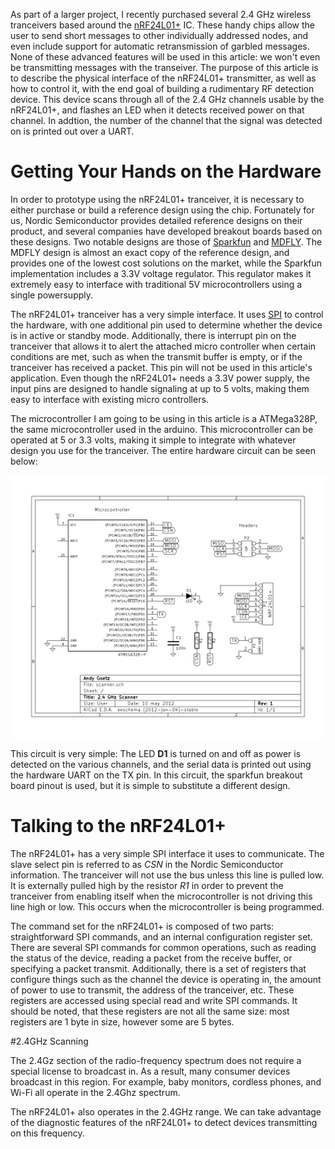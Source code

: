 As part of a larger project, I recently purchased several 2.4 GHz
wireless tranceivers based around the
[nRF24L01+](http://www.nordicsemi.com/eng/Products/2.4GHz-RF/nRF24L01P)
IC. These handy chips allow the user to send short messages to other
individually addressed nodes, and even include support for automatic
retransmission of garbled messages.  None of these advanced features
will be used in this article: we won't even be transmitting messages
with the transeiver. The purpose of this article is to describe the
physical interface of the nRF24L01+ transmitter, as well as how to
control it, with the end goal of building a rudimentary RF detection
device. This device scans through all of the 2.4 GHz channels usable
by the nRF24L01+, and flashes an LED when it detects received power on
that channel. In addtion, the number of the channel that the signal
was detected on is printed out over a UART.

<a name='more'></a>

# Getting Your Hands on the Hardware
In order to prototype using the nRF24L01+ tranceiver, it is necessary
to either purchase or build a reference design using the chip.
Fortunately for us, Nordic Semiconductor provides detailed reference
designs on their product, and several companies have developed
breakout boards based on these designs. Two notable designs are those
of [Sparkfun](http://www.sparkfun.com/products/691) and
[MDFLY](http://www.mdfly.com/index.php?main_page=product_info&cPath=8&products_id=81&zenid=98sjt2i4lvj6uhviqb587uuoo6).
The MDFLY design is almost an exact copy of the reference design, and
provides one of the lowest cost solutions on the market, while the Sparkfun
implementation includes a 3.3V voltage regulator. This regulator makes
it extremely easy to interface with traditional 5V microcontrollers
using a single powersupply.

The nRF24L01+ tranceiver has a very simple interface. It uses
[SPI](http://en.wikipedia.org/wiki/Serial_Peripheral_Interface_Bus) to
control the hardware, with one additional pin used to determine
whether the device is in active or standby mode. Additionally, there
is interrupt pin on the tranceiver that allows it to alert the
attached micro controller when certain conditions are met, such as
when the transmit buffer is empty, or if the tranceiver has received a
packet. This pin will not be used in this article's application. Even
though the nRF24L01+ needs a 3.3V power supply, the input pins are
designed to handle signaling at up to 5 volts, making them easy to
interface with existing micro controllers.

The microcontroller I am going to be using in this article is a
ATMega328P, the same microcontroller used in the arduino. This
microcontroller can be operated at 5 or 3.3 volts, making it simple to
integrate with whatever design you use for the tranceiver. The entire
hardware circuit can be seen below: 

[![scanner](scanner.png)](scanner.svg)

This circuit is very simple: The LED **D1** is turned on and off as power
is detected on the various channels, and the serial data is printed
out using the hardware UART on the TX pin. In this circuit, the
sparkfun breakout board pinout is used, but it is simple to substitute
a different design.

# Talking to the nRF24L01+ 

The  nRF24L01+   has  a   very  simple  SPI   interface  it   uses  to
communicate.  The slave  select pin  is referred  to as  *CSN* in  the
Nordic Semiconductor information. The tranceiver  will not use the bus
unless this  line is pulled low.  It is externally pulled  high by the
resistor  *R1* in  order  to prevent  the  tranceiver from  enabling
itself  when the  microcontroller is  not  driving this  line high  or
low. This occurs when the microcontroller is being programmed.

The command set for the nRF24L01+ is composed of two parts:
straightforward SPI commands, and an internal configuration register
set. There are several SPI commands for common operations, such as
reading the status of the device, reading a packet from the receive
buffer, or specifying a packet transmit. Additionally, there is a set
of registers that configure things such as the channel the device is
operating in, the amount of power to use to transmit, the address of
the tranceiver, etc. These registers are accessed using special read
and write SPI commands. It should be noted, that these registers are
not all the same size: most registers are 1 byte in size, however some
are 5 bytes.

#2.4GHz Scanning 

The 2.4Gz section of the radio-frequency spectrum does not require a
special license to broadcast in. As a result, many consumer devices
broadcast in this region. For example, baby monitors, cordless phones,
and Wi-Fi all operate in the 2.4Ghz spectrum.

The nRF24L01+ also operates in the 2.4GHz range. We can take advantage
of the diagnostic features of the nRF24L01+ to detect devices
transmitting on this frequency.
